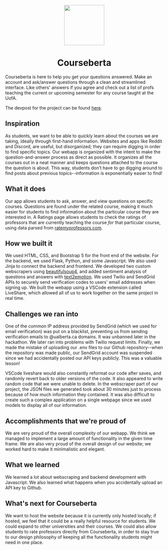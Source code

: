 <p align="center">
  <img width="128" height="128" src="website/static/shield.svg">
</p>
<h1 align="center">Courseberta</h1>

Courseberta is here to help you get your questions answered. Make an account and ask/answer questions through a clean and streamlined interface. Like others' answers if you agree and check out a list of profs teaching the current or upcoming semester for any course taught at the UofA.

The devpost for the project can be found [here](https://devpost.com/software/courseberta).

## Inspiration
As students, we want to be able to quickly learn about the courses we are taking, ideally through first-hand information. Websites and apps like Reddit and Discord, are useful, but disorganized; they can require digging in order to find specific topics. Our webapp is organized with the intent to make the question-and-answer process as direct as possible. It organizes all the courses out in a neat manner and keeps questions attached to the course the question is about. This way, students don’t have to go digging around to find posts about previous topics--information is exponentially easier to find!

## What it does
Our app allows students to ask, answer, and view questions on specific courses. Questions are found under the related course, making it much easier for students to find information about the particular course they are interested in. A Ratings page allows students to check the ratings of professors that are currently teaching the course *for* that particular course, using data parsed from [ratemyprofessors.com](https://www.ratemyprofessors.com/).

## How we built it
We used HTML, CSS, and Bootstrap 5 for the front end of the website. For the backend, we used Flask, Python, and some Javascript. We also used Jinja to connect the backend and frontend. We developed two custom webscrapers using [beautifulsoup4](https://www.crummy.com/software/BeautifulSoup/), and added sentiment analysis of questions and answers with [text2emotion](https://github.com/aman2656/text2emotion-library). We used Twilio and SendGrid APIs to securely send verification codes to users' email addresses when signing up. We built the webapp using a VSCode extension called LiveShare, which allowed all of us to work together on the same project in real time.

## Challenges we ran into
One of the common IP address provided by SendGrid (which we used for email verification) was put on a blacklist, preventing us from sending verification emails to @ualberta.ca domains. It was unbanned later in the hackathon. We later ran into problems with Twilio request limits. Finally, we made the mistake of uploading our .env files to our Github repository--when the repository was made public, our SendGrid account was suspended since we had accidentally posted our API keys publicly. This was a valuable lesson!

VSCode liveshare would also constantly reformat our code after saves, and randomly revert back to older versions of the code. It also appeared to write random code that we were unable to delete. In the webscraper part of our project, the JSON files we generated took about 30 minutes just to process because of how much information they contained. It was also difficult to create such a complex application on a single webpage since we used models to display all of our information.

## Accomplishments that we're proud of
We are very proud of the overall complexity of our webapp. We think we managed to implement a large amount of functionality in the given time frame. We are also very proud of the overall design of our website; we worked hard to make it minimalistic and elegant.

## What we learned
We learned a lot about webscraping and backend development with Javascript. We also learned what happens when you accidentally upload an API key to Github.

## What's next for Courseberta
We want to host the website because it is currently only hosted locally; if hosted, we feel that it could be a really helpful resource for students. We could expand to other universities and their courses. We could also allow students to rate professors directly from Courseberta, in order to stay true to our design philosophy of keeping all the functionality students might need in one place.
